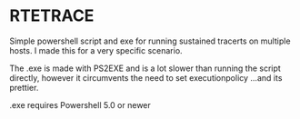 # RTETRACE
Simple powershell script and exe for running sustained tracerts on multiple hosts. 
I made this for a very specific scenario.



The .exe is made with PS2EXE and is a lot slower than running the script directly, however it circumvents the need to set executionpolicy
...and its prettier.

.exe requires Powershell 5.0 or newer
